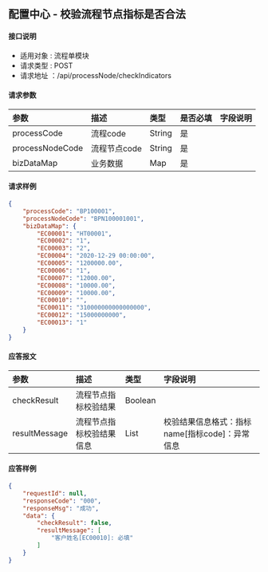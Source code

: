 ## 配置中心 - 校验流程节点指标是否合法

#### 接口说明
* 适用对象 : 流程单模块
* 请求类型 : POST
* 请求地址 ：/api/processNode/checkIndicators

#### 请求参数
| 参数 | 描述 | 类型 | 是否必填 | 字段说明 |
|:----|:-----|:----|:-----|:----|
| processCode | 流程code         | String | 是 | |
| processNodeCode | 流程节点code | String | 是 | |
| bizDataMap | 业务数据 | Map | 是 ||

#### 请求样例
```json
{
    "processCode": "BP100001",
    "processNodeCode": "BPN100001001",
    "bizDataMap": {
        "EC00001": "HT00001",
        "EC00002": "1",
        "EC00003": "2",
        "EC00004": "2020-12-29 00:00:00",
        "EC00005": "1200000.00",
        "EC00006": "1",
        "EC00007": "12000.00",
        "EC00008": "10000.00",
        "EC00009": "10000.00",
        "EC00010": "",
        "EC00011": "310000000000000000",
        "EC00012": "15000000000",
        "EC00013": "1"
    }
}
```

#### 应答报文
| 参数 | 描述 | 类型 | 字段说明 |
| :---- | :---- | :----- | :---- |
| checkResult | 流程节点指标校验结果 | Boolean |  |
| resultMessage | 流程节点指标校验结果信息 | List | 校验结果信息格式：指标name[指标code]：异常信息 |

#### 应答样例
```json
{
    "requestId": null,
    "responseCode": "000",
    "responseMsg": "成功",
    "data": {
        "checkResult": false,
        "resultMessage": [
            "客户姓名[EC00010]: 必填"
        ]
    }
}
```